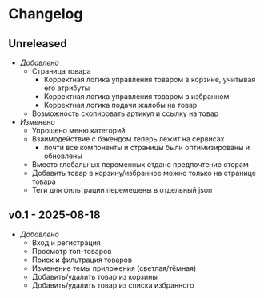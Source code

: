 # Changelog
<!--
ref: added, fixed, changed,
deleted, legacy, security
 -->
## Unreleased
- *Добавлено*
    - Страница товара
        - Корректная логика управления товаром в корзине, учитывая его атрибуты
        - Корректная логика управления товаром в избранном
        - Корректная логика подачи жалобы на товар
    - Возможность скопировать артикул и ссылку на товар
- *Изменено*
    - Упрощено меню категорий
    - Взаимодействие с бэкендом теперь лежит на сервисах
        - почти все компоненты и страницы были оптимизированы и обновлены
    - Вместо глобальных переменных отдано предпочтение сторам
    - Добавить товар в корзину/избранное можно только на странице товара
    - Теги для фильтрации перемещены в отдельный json
## v0.1 - 2025-08-18
- *Добавлено*
    - Вход и регистрация
    - Просмотр топ-товаров
    - Поиск и фильтрация товаров
    - Изменение темы приложения (светлая/тёмная)
    - Добавить/удалить товар из корзины
    - Добавить/удалить товар из списка избранного